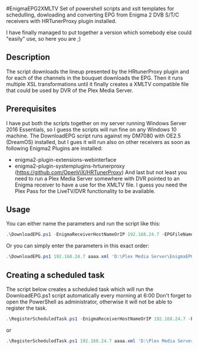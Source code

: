 
#EnigmaEPG2XMLTV
Set of powershell scripts and xslt templates for schedulling, dowloading and converting EPG from Enigma 2 DVB S/T/C receivers with HRTunerProxy plugin installed.

I have finally managed to put together a version which somebody else could "easily" use, so here you are ;)


## Description
The script downloads the lineup presented by the HRtunerProxy plugin and for each of the channels in the bouquet downloads the EPG. 
Then it runs multiple XSL transformations until it finally creates a XMLTV compatible file that could be used by DVR of the Plex Media Server.


## Prerequisites
I have put both the scripts together on my server running Windows Server 2016 Essentials, so I guess the scripts will run fine on any Windows 10 machine.
The DownloadEPG script runs against my DM7080 with OE2.5 (DreamOS) installed, but I gues it will run also on other receivers as soon as following Enigma2 Plugins are installed:
  * enigma2-plugin-extensions-webinterface
  * enigma2-plugin-systemplugins-hrtunerproxy (https://github.com/OpenViX/HRTunerProxy)
And last but not least you need to run a Plex Media Server somewhere with DVR pointed to an Enigma receiver to have a use for the XMLTV file. I guess you need the Plex Pass for the LiveTV/DVR functionality to be available.


## Usage
You can either name the parameters and run the script like this:
```powershell
.\DownloadEPG.ps1 -EnigmaReceiverHostNameOrIP 192.168.24.7 -EPGFileName aaaa.xml -EPGFilePath 'D:\Plex Media Server\EnigmaEPG2XMLTV\EPG\'
```
Or you can simply enter the parameters in this exact order:
```powershell
.\DownloadEPG.ps1 192.168.24.7 aaaa.xml 'D:\Plex Media Server\EnigmaEPG2XMLTV\EPG\'
```


## Creating a scheduled task 
The script below creates a scheduled task which will run the DownloadEPG.ps1 script automatically every morning at 6:00
Don't forget to open the PowerShell as administrator, otherwise it will not be able to register the task.
```powershell
.\RegisterScheduledTask.ps1 -EnigmaReceiverHostNameOrIP 192.168.24.7 -EPGFileName aaaa.xml -EPGFilePath 'D:\Plex Media Server\EnigmaEPG2XMLTV\EPG\'
```
or
```powershell
.\RegisterScheduledTask.ps1 192.168.24.7 aaaa.xml 'D:\Plex Media Server\EnigmaEPG2XMLTV\EPG\'
```


